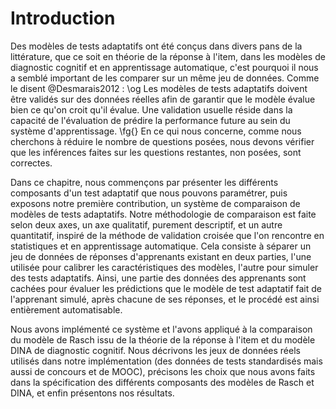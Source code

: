# Introduction

Des modèles de tests adaptatifs ont été conçus dans divers pans de la littérature, que ce soit en théorie de la réponse à l'item, dans les modèles de diagnostic cognitif et en apprentissage automatique, c'est pourquoi il nous a semblé important de les comparer sur un même jeu de données. Comme le disent @Desmarais2012 : \og Les modèles de tests adaptatifs doivent être validés sur des données réelles afin de garantir que le modèle évalue bien ce qu'on croit qu'il évalue. Une validation usuelle réside dans la capacité de l'évaluation de prédire la performance future au sein du système d'apprentissage. \fg{} En ce qui nous concerne, comme nous cherchons à réduire le nombre de questions posées, nous devons vérifier que les inférences faites sur les questions restantes, non posées, sont correctes.

Dans ce chapitre, nous commençons par présenter les différents composants d'un test adaptatif que nous pouvons paramétrer, puis exposons notre première contribution, un système de comparaison de modèles de tests adaptatifs. Notre méthodologie de comparaison est faite selon deux axes, un axe qualitatif, purement descriptif, et un autre quantitatif, inspiré de la méthode de validation croisée que l'on rencontre en statistiques et en apprentissage automatique. Cela consiste à séparer un jeu de données de réponses d'apprenants existant en deux parties, l'une utilisée pour calibrer les caractéristiques des modèles, l'autre pour simuler des tests adaptatifs. Ainsi, une partie des données des apprenants sont cachées pour évaluer les prédictions que le modèle de test adaptatif fait de l'apprenant simulé, après chacune de ses réponses, et le procédé est ainsi entièrement automatisable.

Nous avons implémenté ce système et l'avons appliqué à la comparaison du modèle de Rasch issu de la théorie de la réponse à l'item et du modèle DINA de diagnostic cognitif. Nous décrivons les jeux de données réels utilisés dans notre implémentation (des données de tests standardisés mais aussi de concours et de MOOC), précisons les choix que nous avons faits dans la spécification des différents composants des modèles de Rasch et DINA, et enfin présentons nos résultats.
